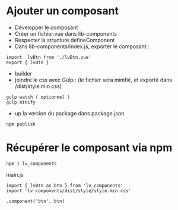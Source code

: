 # Ajouter un composant 

- Développer le composant
- Créer un fichier.vue dans lib-components
- Respecter la structure defineComponent
- Dans lib-components/index.js, exporter le composant :

```
import  lvBtn from './lvBtn.vue'
export { lvBtn }
```
- builder
- joindre le css avec Gulp : (le fichier sera minifié, et exporté dans /dist/style.min.css)

``` 
gulp watch ( optionnel )
gulp minify
```

- up la version du package dans package.json

```
npm publish
```

# Récupérer le composant via npm

```
npm i lv_components
```

main.js
```
import { lvBtn as btn } from 'lv_components'
import 'lv_components/dist/style/style.min.css'
```

```
.component('btn', btn)
```
